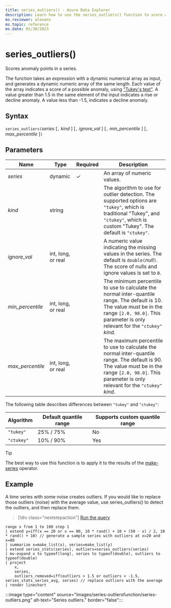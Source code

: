 ```yaml
---
title: series_outliers() - Azure Data Explorer
description: Learn how to use the series_outliers() function to score anomaly points in a series.
ms.reviewer: alexans
ms.topic: reference
ms.date: 01/30/2023
---
```

# series_outliers()

Scores anomaly points in a series.

The function takes an expression with a dynamic numerical array as input, and generates a dynamic numeric array of the same length. Each value of the array indicates a score of a possible anomaly, using ["Tukey's test"](https://en.wikipedia.org/wiki/Outlier#Tukey's_fences). A value greater than 1.5 in the same element of the input indicates a rise or decline anomaly. A value less than -1.5, indicates a decline anomaly.

## Syntax

`series_outliers(`*series* [`,` *kind* ] [`,` *ignore_val* ] [`,` *min_percentile* ] [`,` *max_percentile* ]`)`

## Parameters

| Name | Type | Required | Description |
|--|--|--|--|
| *series* | dynamic | &check; | An array of numeric values.|
| *kind* | string | | The algorithm to use for outlier detection. The supported options are `"tukey"`, which is traditional "Tukey", and  `"ctukey"`, which is custom "Tukey". The default is `"ctukey"`.|
| *ignore_val* | int, long, or real | | A numeric value indicating the missing values in the series. The default is `double(`*null*`)`. The score of nulls and ignore values is set to `0`.|
| *min_percentile* | int, long, or real | | The minimum percentile to use to calculate the normal inter-quantile range. The default is 10. The value must be in the range `[2.0, 98.0]`. This parameter is only relevant for the `"ctukey"` *kind*.|
| *max_percentile* | int, long, or real | | The maximum percentile to use to calculate the normal inter-quantile range. The default is 90. The value must be in the range `[2.0, 98.0]`. This parameter is only relevant for the `"ctukey"` *kind*.|

The following table describes differences between `"tukey"` and `"ctukey"`:

| Algorithm | Default quantile range | Supports custom quantile range |
|-----------|----------------------- |--------------------------------|
| `"tukey"` | 25% / 75%              | No                             |
| `"ctukey"`| 10% / 90%              | Yes                            |

> [!TIP]
> The best way to use this function is to apply it to the results of the [make-series](make-seriesoperator.md) operator.

## Example

A time series with some noise creates outliers. If you would like to replace those outliers (noise) with the average value, use series_outliers() to detect the outliers, and then replace them.

> [!div class="nextstepaction"]
> <a href="https://dataexplorer.azure.com/clusters/help/databases/Samples?query=H4sIAAAAAAAAA2VR0XKCQAx89yv2ESpWdMYZH0p/hblKwGs5jslFenb68Y0gakdeyG6ySW7DpmsIETV7hw3EY5PnCEK9osUvKAp1Fc6FreskoiiwzeEZY7jPMy3HC9h0VZJieUFLJLscK8QUa2yfC5Reo6GO2AjBIBjXt4RAbCng28oR/iStJQ4wgljoQFVrsM91oXByzrD90aULZ76obG2QJKbZtcMDeU7vD5iSZRAjIZmASuZBxTU947lC9W5YUezHBS7uyLknXyet75rbyAe+8qePlh46P+e0Z8/+kw6ygH4xG39TpymetSWT8wNVo/e3hu/YvO4uJ7gxb1gplf17Y3kFZmjmxGg8U9+aA93Fo+Fy1EsMepGGdD1Ww4jR2o4OR8PyB1kERXkkAgAA" target="_blank">Run the query</a>

```kusto
range x from 1 to 100 step 1 
| extend y=iff(x == 20 or x == 80, 10 * rand() + 10 + (50 - x) / 2, 10 * rand() + 10) // generate a sample series with outliers at x=20 and x=80
| summarize x=make_list(x), series=make_list(y)
| extend series_stats(series), outliers=series_outliers(series)
| mv-expand x to typeof(long), series to typeof(double), outliers to typeof(double)
| project
    x,
    series,
    outliers_removed=iff(outliers > 1.5 or outliers < -1.5, series_stats_series_avg, series) // replace outliers with the average
| render linechart
```

:::image type="content" source="images/series-outliersfunction/series-outliers.png" alt-text="Series outliers." border="false":::
